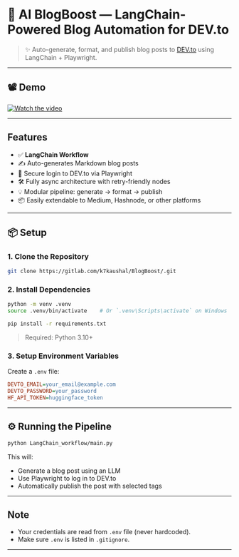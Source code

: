 # 🧠 AI BlogBoost — LangChain-Powered Blog Automation for DEV.to

> ✨ Auto-generate, format, and publish blog posts to [DEV.to](https://dev.to) using LangChain + Playwright.

---

## 📽️ Demo

[![Watch the video](https://img.youtube.com/vi/VIDEO_ID/0.jpg)](https://youtu.be/VIDEO_ID)
<!-- Replace VIDEO_ID with your actual YouTube video ID or use demo.mp4 hosted in repo -->

---

## Features

- ✅ **LangChain  Workflow**
- ✍️ Auto-generates Markdown blog posts
- 🔑 Secure login to DEV.to via Playwright
- 🛠️ Fully async architecture with retry-friendly nodes
- 💡 Modular pipeline: generate → format → publish
- 📦 Easily extendable to Medium, Hashnode, or other platforms

---

## 📦 Setup

### 1. Clone the Repository

```bash
git clone https://gitlab.com/k7kaushal/BlogBoost/.git
```

### 2. Install Dependencies

```bash
python -m venv .venv
source .venv/bin/activate    # Or `.venv\Scripts\activate` on Windows

pip install -r requirements.txt
```

> Required: Python 3.10+

### 3. Setup Environment Variables

Create a `.env` file:

```ini
DEVTO_EMAIL=your_email@example.com
DEVTO_PASSWORD=your_password
HF_API_TOKEN=huggingface_token
```

---

## ⚙️ Running the Pipeline

```bash
python LangChain_workflow/main.py
```

This will:
- Generate a blog post using an LLM
- Use Playwright to log in to DEV.to
- Automatically publish the post with selected tags

---

## Note

- Your credentials are read from `.env` file (never hardcoded).
- Make sure `.env` is listed in `.gitignore`.

---

